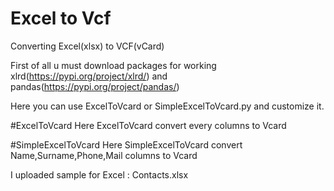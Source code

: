 # Excel to Vcf
Converting Excel(xlsx) to VCF(vCard)

First of all u must download packages for working xlrd(https://pypi.org/project/xlrd/) and pandas(https://pypi.org/project/pandas/)

Here you can use ExcelToVcard or SimpleExcelToVcard.py and customize it.

#ExcelToVcard
Here ExcelToVcard convert every columns to Vcard 

#SimpleExcelToVcard
Here SimpleExcelToVcard convert Name,Surname,Phone,Mail columns to Vcard 

I uploaded sample for Excel : Contacts.xlsx



